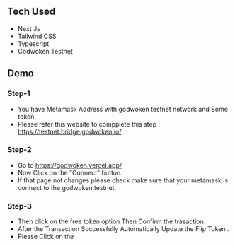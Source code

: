 ## Tech Used
* Next Js
* Tailwind CSS
* Typescript
* Godwoken Testnet

## Demo
### Step-1
* You have Metamask Address with godwoken testnet network and Some token.
* Please refer this website to compplete this step : https://testnet.bridge.godwoken.io/

### Step-2
* Go to https://godwoken.vercel.app/
* Now Click on the "Connect" button.
* If that page not changes please check make sure that your metamask is connect to the godwoken testnet.

### Step-3
* Then click on the free token option Then Confirm the trasaction.
* After the Transaction Successfully Automatically Update the Flip Token .
* Please Click on the 
